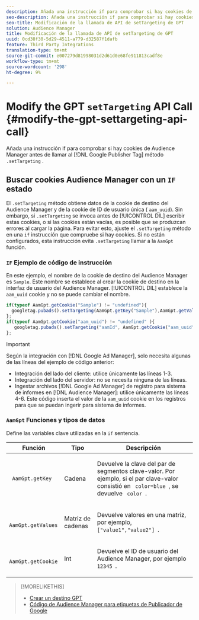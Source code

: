 ```yaml
---
description: Añada una instrucción if para comprobar si hay cookies de Audience Manager antes de llamar al método Google Publisher Tag.setTargeting.
seo-description: Añada una instrucción if para comprobar si hay cookies de Audience Manager antes de llamar al método Google Publisher Tag.setTargeting.
seo-title: Modificación de la llamada de API de setTargeting de GPT
solution: Audience Manager
title: Modificación de la llamada de API de setTargeting de GPT
uuid: 0cd38f30-5d29-4511-a779-d32587f1dafb
feature: Third Party Integrations
translation-type: tm+mt
source-git-commit: e007279d81998031d2d61d0e68fe911813cadf8e
workflow-type: tm+mt
source-wordcount: '298'
ht-degree: 9%

---
```



# Modify the GPT `setTargeting` API Call {#modify-the-gpt-settargeting-api-call}

Añada una instrucción if para comprobar si hay cookies de Audience Manager antes de llamar al [!DNL Google Publisher Tag] método `.setTargeting` .

## Buscar cookies Audience Manager con un `IF` estado

El `.setTargeting` método obtiene datos de la cookie de destino del Audience Manager y de la cookie de ID de usuario única ( `aam_uuid`). Sin embargo, si `.setTargeting` se invoca antes de [!UICONTROL DIL] escribir estas cookies, o si las cookies están vacías, es posible que se produzcan errores al cargar la página. Para evitar esto, ajuste el `.setTargeting` método en una `if` instrucción que compruebe si hay cookies. Si no están configurados, esta instrucción evita `.setTargeting` llamar a la `AamGpt` función.

### `IF` Ejemplo de código de instrucción

En este ejemplo, el nombre de la cookie de destino del Audience Manager es `Sample`. Este nombre se establece al crear la cookie de destino en la interfaz de usuario del Audience Manager. [!UICONTROL DIL] establece la `aam_uuid` cookie y no se puede cambiar el nombre.

```js
if(typeof AamGpt.getCookie("Sample") != "undefined"){ 
  googletag.pubads().setTargeting(AamGpt.getKey("Sample"),AamGpt.getValues("Sample")); 
}; 
if(typeof AamGpt.getCookie("aam_uuid") != "undefined" ){ 
   googletag.pubads().setTargeting("aamId", AamGpt.getCookie("aam_uuid")); 
};
```

>[!IMPORTANT]
>
>Según la integración con [!DNL Google Ad Manager], solo necesita algunas de las líneas del ejemplo de código anterior:
>
>* Integración del lado del cliente: utilice únicamente las líneas 1-3.
>* Integración del lado del servidor: no se necesita ninguna de las líneas.
>* Ingestar archivos [!DNL Google Ad Manager] de registro para sistema de informes en [!DNL Audience Manager]: utilice únicamente las líneas 4-6. Este código inserta el valor de la `aam_uuid` cookie en los registros para que se puedan ingerir para sistema de informes.


### `AamGpt` Funciones y tipos de datos

Define las variables clave utilizadas en la `if` sentencia.

<table id="table_881391C9BDDF4FACAFC37A47B14B31A1"> 
 <thead> 
  <tr> 
   <th colname="col1" class="entry"> Función </th> 
   <th colname="col2" class="entry"> Tipo </th> 
   <th colname="col3" class="entry"> Descripción </th> 
  </tr> 
 </thead>
 <tbody> 
  <tr> 
   <td colname="col1"> <p> <code> AamGpt.getKey </code> </p> </td> 
   <td colname="col2"> <p>Cadena </p> </td> 
   <td colname="col3"> <p>Devuelve la clave del par de segmentos clave-valor. Por ejemplo, si el par clave-valor consistió en <code> color=blue </code>, se devuelve <code> color </code>. </p> </td> 
  </tr> 
  <tr> 
   <td colname="col1"> <p> <code> AamGpt.getValues </code> </p> </td> 
   <td colname="col2"> <p>Matriz de cadenas </p> </td> 
   <td colname="col3"> <p>Devuelve valores en una matriz, por ejemplo, <code> ["value1","value2"] </code>. </p> </td> 
  </tr> 
  <tr> 
   <td colname="col1"> <p> <code> AamGpt.getCookie </code> </p> </td> 
   <td colname="col2"> <p>Int </p> </td> 
   <td colname="col3"> <p>Devuelve el ID de usuario del Audience Manager, por ejemplo <code> 12345 </code>. </p> </td> 
  </tr>
 </tbody>
</table>

>[!MORELIKETHIS]
>
>* [Crear un destino GPT](../../integration/gpt-aam-destination/gpt-aam-create-destination.md)
>* [Código de Audience Manager para etiquetas de Publicador de Google](../../integration/gpt-aam-destination/gpt-aam-aamgpt-code.md)


